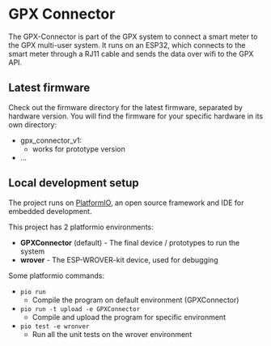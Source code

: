 # GPX Connector

The GPX-Connector is part of the GPX system to connect a smart meter to the GPX 
multi-user system. It runs on an ESP32, which connects to the smart meter 
through a RJ11 cable and sends the data over wifi to the GPX API. 

## Latest firmware

Check out the firmware directory for the latest firmware, separated by hardware 
version. You will find the firmware for your specific hardware in its own directory:

* gpx_connector_v1:
  * works for prototype version
* ...

## Local development setup

The project runs on [PlatformIO](https://platformio.org/), an open source 
framework and IDE for embedded development. 

This project has 2 platformio environments:
* __GPXConnector__ (default) - The final device / prototypes to run the system
* __wrover__ - The ESP-WROVER-kit device, used for debugging

Some platformio commands:
* `pio run`
  * Compile the program on default environment (GPXConnector)
* `pio run -t upload -e GPXConnector`
  * Compile and upload the program for specific environment
* `pio test -e wronver`
  * Run all the unit tests on the wrover environment

